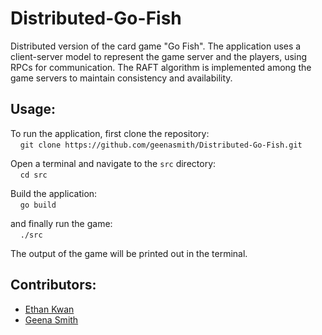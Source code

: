 # Distributed-Go-Fish  
Distributed version of the card game "Go Fish". The application uses a client-server model to represent the game server and the players, using RPCs for communication. The RAFT algorithm is implemented among the game servers to maintain consistency and availability.  
  
## Usage: 
To run the application, first clone the repository:  
    ```git clone https://github.com/geenasmith/Distributed-Go-Fish.git``` 

Open a terminal and navigate to the ```src``` directory:  
    ```cd src``` 
 
Build the application:  
    ```go build``` 
 
and finally run the game:  
    ```./src``` 
 
The output of the game will be printed out in the terminal. 

## Contributors:
- [Ethan Kwan](https://github.com/eetar1)
- [Geena Smith](https://github.com/geenasmith)

